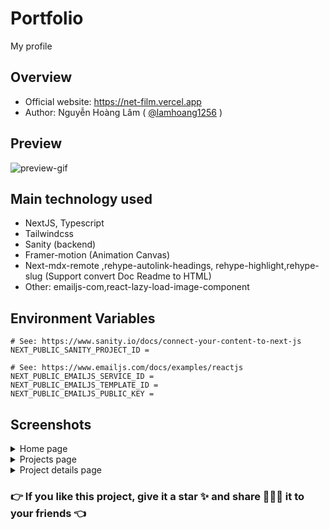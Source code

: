 # Portfolio

My profile

## Overview

- Official website: https://net-film.vercel.app
- Author: Nguyễn Hoàng Lâm ( [@lamhoang1256](https://github.com/lamhoang1256) )

## Preview

![preview-gif](https://user-images.githubusercontent.com/61537853/204951993-7a5df482-98a1-433a-b703-72263ce3a8ae.gif)

## Main technology used

- NextJS, Typescript
- Tailwindcss
- Sanity (backend)
- Framer-motion (Animation Canvas)
- Next-mdx-remote ,rehype-autolink-headings, rehype-highlight,rehype-slug (Support convert Doc Readme to HTML)
- Other: emailjs-com,react-lazy-load-image-component

## Environment Variables

```
# See: https://www.sanity.io/docs/connect-your-content-to-next-js
NEXT_PUBLIC_SANITY_PROJECT_ID =

# See: https://www.emailjs.com/docs/examples/reactjs
NEXT_PUBLIC_EMAILJS_SERVICE_ID =
NEXT_PUBLIC_EMAILJS_TEMPLATE_ID = 
NEXT_PUBLIC_EMAILJS_PUBLIC_KEY = 
```

## Screenshots

<details>
 <summary>Home page</summary>
 <p>

![home](https://user-images.githubusercontent.com/61537853/205473539-e4b5dfe8-ac88-4b79-9c79-ec8d5269b4ae.png)

 </p>
</details>

<details>
 <summary>Projects page</summary>
 <p>

![projects](https://user-images.githubusercontent.com/61537853/205473735-ba2d9e9c-9863-428d-b284-f1e9ea42b310.png)

 </p>
</details>

<details>
 <summary>Project details page</summary>
 <p>

![project-details](https://user-images.githubusercontent.com/61537853/205473733-d41f0df6-4952-4091-804d-21353d17c944.png)

 </p>
</details>




### 👉 If you like this project, give it a star ✨ and share 👨🏻‍💻 it to your friends 👈
